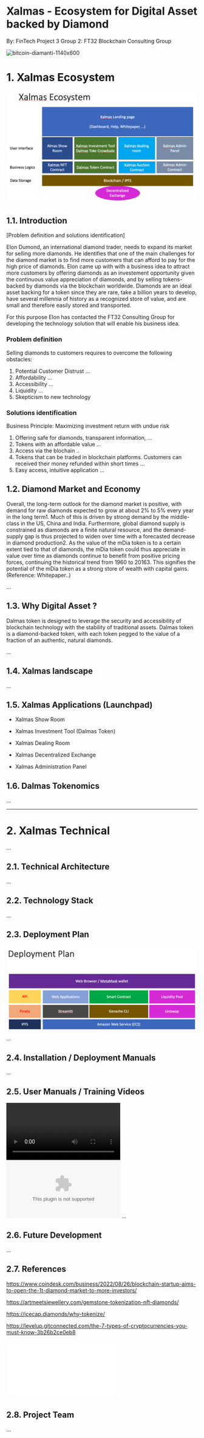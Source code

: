 # Xalmas - Ecosystem for Digital Asset backed by Diamond 
By: FinTech Project 3 Group 2: FT32 Blockchain Consulting Group

![bitcoin-diamanti-1140x600](https://user-images.githubusercontent.com/105663954/200082085-6e1ba619-aa66-4367-afa7-ae501e2cc842.jpg)

# 1. Xalmas Ecosystem 

 ![Xalmas Ecosystem Graph:](XALMAS_Ecosystem.png)

## 1.1. Introduction
[Problem definition and solutions identification]

Elon Dumond, an international diamond trader, needs to expand its market for selling more diamonds. He identifies that one of the main challenges for the diamond market is to find more customers that can afford to pay for the high price of diamonds. Elon came up with with a business idea to attract more customers by offering diamonds as an investement opportunity given the continuous value appreciation of diamonds, and by selling tokens-backed by diamonds via the blockchain worldwide. Diamonds are an ideal asset backing for a token since they are rare, take a billion years to develop, have several millennia of history as a recognized store of value, and are small and therefore easily stored and transported.

For this purpose Elon has contacted the FT32 Consulting Group for developing the technology solution that will enable his business idea.

### Problem definition

Selling diamonds to customers requires to overcome the following obstacles:
1) Potential Customer Distrust ...
2) Affordability ...
3) Accessibility ...
4) Liquidity ...
5) Skepticism to new technology

### Solutions identification

Business Principle: Maximizing investment return with undue risk

1) Offering safe for diamonds, transparent information,  ...
2) Tokens with an affordable value ... 
3) Access via the blochain .. 
4) Tokens that can be traded in blockchain platforms. Customers can received their money refunded within short times ...
5) Easy access, intuitive application ...



## 1.2. Diamond Market and Economy 
 Overall, the long-term outlook for the diamond market is positive, with demand for raw diamonds expected to grow at about 2% to 5% every year in the long term1. Much of this is driven by strong demand by the middle-class in the US, China and India.
Furthermore, global diamond supply is constrained as diamonds are a finite natural resource, and the demand-supply gap is thus projected to widen over time with a forecasted decrease in diamond production2. As the value of the mDia token is to a certain extent tied to that of diamonds, the mDia token could thus appreciate in value over time as diamonds continue to benefit from positive pricing forces, continuing the historical trend from 1960 to 20163. This signifies the potential of the mDia token as a strong store of wealth with capital gains. (Reference: Whitepaper..)
 
 ...

## 1.3. Why Digital Asset ?
 Dalmas token is designed to leverage the security and accessibility of blockchain technology with the stability of traditional assets. Dalmas token is a diamond-backed token, with each token pegged to the value of a fraction of an authentic, natural diamonds.
 
 ...

## 1.4. Xalmas landscape
 ...

## 1.5. Xalmas Applications (Launchpad)

- Xalmas Show Room

- Xalmas Investment Tool (Dalmas Token)

- Xalmas Dealing Room 

- Xalmas Decentralized Exchange 

- Xalmas Administration Panel 

## 1.6. Dalmas Tokenomics
 ...

---

# 2. Xalmas Technical

 ...

## 2.1. Technical Architecture 
 ...

## 2.2. Technology Stack 
 ...

## 2.3. Deployment Plan 

![Dalmas Deployment Plan: ](Dalmas_Deployment_Plan.png)
 ...

## 2.4. Installation / Deployment Manuals 
 ...

## 2.5. User Manuals / Training Videos 
 
 ![Dalmas Dex Listing and Trading](DALMAS_DEX_Listing_and_Trading.mp4)
 ![Ganache on AWS](Ganache_on_AWS.docx)
 ...

## 2.6. Future Development 
 ...

## 2.7. References



https://www.coindesk.com/business/2022/08/26/blockchain-startup-aims-to-open-the-1t-diamond-market-to-more-investors/

https://artmeetsjewellery.com/gemstone-tokenization-nft-diamonds/

https://icecap.diamonds/why-tokenize/

https://levelup.gitconnected.com/the-7-types-of-cryptocurrencies-you-must-know-3b26b2ce0eb8

![Whitepaper Token Backed by Diamonds: ](Whitepaper_Token_Backed_Diamond_mDia_WPVER_0_07.pdf)

## 2.8. Project Team 
 ...
 
